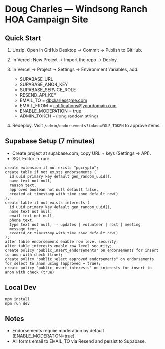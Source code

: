 # Doug Charles — Windsong Ranch HOA Campaign Site

## Quick Start
1) Unzip. Open in GitHub Desktop → Commit → Publish to GitHub.
2) In Vercel: New Project → Import the repo → Deploy.
3) In Vercel → Project → Settings → Environment Variables, add:
   - SUPABASE_URL
   - SUPABASE_ANON_KEY
   - SUPABASE_SERVICE_ROLE
   - RESEND_API_KEY
   - EMAIL_TO = dbcharles@me.com
   - EMAIL_FROM = notifications@yourdomain.com
   - ENABLE_MODERATION = true
   - ADMIN_TOKEN = (long random string)

4) Redeploy. Visit `/admin/endorsements?token=YOUR_TOKEN` to approve items.

## Supabase Setup (7 minutes)
- Create project at supabase.com, copy URL + keys (Settings → API).
- SQL Editor → run:

```
create extension if not exists "pgcrypto";
create table if not exists endorsements (
  id uuid primary key default gen_random_uuid(),
  name text not null,
  reason text,
  approved boolean not null default false,
  created_at timestamp with time zone default now()
);
create table if not exists interests (
  id uuid primary key default gen_random_uuid(),
  name text not null,
  email text not null,
  phone text,
  type text not null, -- updates | volunteer | host | meeting
  message text,
  created_at timestamp with time zone default now()
);
alter table endorsements enable row level security;
alter table interests enable row level security;
create policy "public_insert_endorsements" on endorsements for insert to anon with check (true);
create policy "public_select_approved_endorsements" on endorsements for select to anon using (approved = true);
create policy "public_insert_interests" on interests for insert to anon with check (true);
```

## Local Dev
```
npm install
npm run dev
```

## Notes
- Endorsements require moderation by default (ENABLE_MODERATION=true).
- All forms email to EMAIL_TO via Resend and persist to Supabase.
